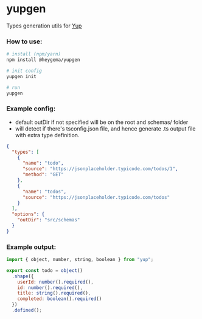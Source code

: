 # yupgen

Types generation utils for [Yup](https://github.com/jquense/yup)

### How to use:

```bash
# install (npm/yarn)
npm install @heygema/yupgen

# init config
yupgen init

# run
yupgen
```

### Example config:

- default outDir if not specified will be on the root and schemas/ folder
- will detect if there's tsconfig.json file, and hence generate .ts output file with extra type definition.

```json
{
  "types": [
    {
      "name": "todo",
      "source": "https://jsonplaceholder.typicode.com/todos/1",
      "method": "GET"
    },
    {
      "name": "todos",
      "source": "https://jsonplaceholder.typicode.com/todos"
    }
  ],
  "options": {
    "outDir": "src/schemas"
  }
}
```

### Example output:

```js
import { object, number, string, boolean } from "yup";

export const todo = object()
  .shape({
    userId: number().required(),
    id: number().required(),
    title: string().required(),
    completed: boolean().required()
  })
  .defined();
```
